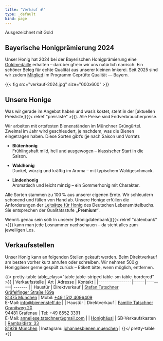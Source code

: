 ```yaml
---
title: "Verkauf 💰"
type: _default
kind: page
---
```


<div class="card mb-4">
    <div class="card-header">
        Ausgezeichnet mit Gold
    </div>
    <div class="card-body">
        <h2 class="card-title h5">
            Bayerische Honigprämierung 2024
        </h2>
        <p class="card-text">
            Unser Honig hat 2024 bei der Bayerischen Honigprämierung eine <a href="/auszeichnungen/2024-11-03-honigpraemierung.pdf">Goldmedaille</a> erhalten – darüber gfrein wir uns natürlich narrisch.
            Ein schöner Beleg für echte Qualität aus unserer kleinen Imkerei.
            Seit 2025 sind wir zudem <a href="/zertifikate/20250523-gq-zertifikat.pdf">Mitglied</a> im Programm Geprüfte Qualität — Bayern.
        </p>
    </div>
</div>

{{< fig src="verkauf-2024.jpg" size="600x600" >}}

## Unsere Honige

Was wir gerade im Angebot haben und was’s kostet, steht in der [aktuellen Preisliste]({{< relref "preisliste" >}}).
Alle Preise sind Endverbraucherpreise.

Wir arbeiten mit ortsfesten Bienenständen im Münchner Grüngürtel.
Zweimal im Jahr wird geschleudert, je nachdem, was die Bienen eingetragen haben.
Diese Sorten gibt’s (je nach Saison und Vorrat):

- **Blütenhonig**  
  Frühlingshaft mild, hell und ausgewogen – klassischer Start in die Saison.

- **Waldhonig**  
  Dunkel, würzig und kräftig im Aroma – mit typischem Waldgeschmack.

- **Lindenhonig**  
  Aromatisch und leicht minzig – ein Sommerhonig mit Charakter.

Alle Sorten stammen zu 100 % aus unserer eigenen Ernte.
Wir schleudern schonend und füllen von Hand ab.
Unsere Honige erfüllen die Anforderungen der [Leitsätze für Honig](https://www.bmel.de/SharedDocs/Downloads/DE/_Ernaehrung/Lebensmittel-Kennzeichnung/LeitsaetzeHonig.html) des Deutschen Lebensmittelbuchs.
Sie entsprechen der Qualitätsstufe **„Premium“**.

Wenn’s genau sein soll: In unserer [Honigdatenbank]({{< relref "datenbank" >}}) kann man jede Losnummer nachschauen – da steht alles zum jeweiligen Los.

## Verkaufsstellen

Unser Honig kann an folgenden Stellen gekauft werden.
Beim Direktverkauf am besten vorher kurz anrufen oder schreiben.
Wir nehmen 500 g Honiggläser gerne gespült zurück – Etikett bitte, wenn möglich, entfernen.

{{< pretty-table table_class="table table-striped table-sm table-bordered" >}}
| Verkaufsstelle  | Art  | Adresse | Kontakt |
|-----------------|------|---------| ------- |
| Haustür | Direktverkauf | [Stefan Tatschner<br>Gräfelfinger Straße 169a<br>81375 München](https://maps.app.goo.gl/CxwePVnqYxZf5y3k8) | Mobil: <a href="tel:+4915124096409">+49 1512 4096409</a><br>E-Mail: info@bienensteff.de |
| Haustür | Direktverkauf | [Familie Tatschner<br>Granitweg 20<br>94481 Grafenau](https://maps.app.goo.gl/jTKsPPaF4Zm2bUPV6) | Tel: <a href="tel:+4985523391">+49 8552 3391</a><br>E-Mail: anneliese.tatschner@gmail.com |
| [Honighäusl](http://honey.floriankreuzer.de/verkaufsstellen/) | SB-Verkaufskasten | [Rambaldistr. 33<br>81929 München](https://maps.app.goo.gl/V2AfBJat9t6mBJ1J7) | Instagram: [johannesbienen.muenchen](https://www.instagram.com/johannesbienen.muenchen/) |
{{</ pretty-table >}}